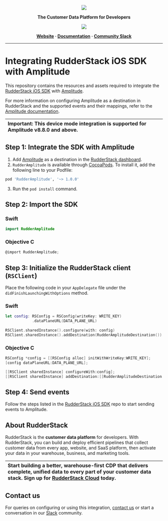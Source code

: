<p align="center">
  <a href="https://rudderstack.com/">
    <img src="https://user-images.githubusercontent.com/59817155/121357083-1c571300-c94f-11eb-8cc7-ce6df13855c9.png">
  </a>
</p>

<p align="center"><b>The Customer Data Platform for Developers</b></p>

<p align="center">
  <a href="https://cocoapods.org/pods/RudderAmplitude">
    <img src="https://img.shields.io/cocoapods/v/RudderAmplitude.svg?style=flat">
    </a>
</p>

<p align="center">
  <b>
    <a href="https://rudderstack.com">Website</a>
    ·
    <a href="https://www.rudderstack.com/docs/stream-sources/rudderstack-sdk-integration-guides/rudderstack-ios-sdk/ios-v2/">Documentation</a>
    ·
    <a href="https://rudderstack.com/join-rudderstack-slack-community">Community Slack</a>
  </b>
</p>

---
# Integrating RudderStack iOS SDK with Amplitude

This repository contains the resources and assets required to integrate the [RudderStack iOS SDK](https://www.rudderstack.com/docs/stream-sources/rudderstack-sdk-integration-guides/rudderstack-ios-sdk/) with [Amplitude](https://www.amplitude.com/).

For more information on configuring Amplitude as a destination in RudderStack and the supported events and their mappings, refer to the [Amplitude documentation](https://www.rudderstack.com/docs/destinations/analytics/amplitude/).

| Important: This device mode integration is supported for Amplitude v8.8.0 and above. |
|:----|


## Step 1: Integrate the SDK with Amplitude

1. Add [Amplitude](https://www.amplitude.com/) as a destination in the [RudderStack dashboard](https://app.rudderstack.com/).
2. `RudderAmplitude` is available through [CocoaPods](https://cocoapods.org). To install it, add the following line to your Podfile:

```ruby
pod 'RudderAmplitude', '~> 1.0.0'
```

3. Run the `pod install` command.

## Step 2: Import the SDK

### Swift

```swift
import RudderAmplitude
```

### Objective C

```objective-c
@import RudderAmplitude;
```

## Step 3: Initialize the RudderStack client (`RSClient`)

Place the following code in your `AppDelegate` file under the `didFinishLaunchingWithOptions` method.

### Swift

```swift
let config: RSConfig = RSConfig(writeKey: WRITE_KEY)
            .dataPlaneURL(DATA_PLANE_URL)
        
RSClient.sharedInstance().configure(with: config)
RSClient.sharedInstance().addDestination(RudderAmplitudeDestination())
```

### Objective C

```objective-c
RSConfig *config = [[RSConfig alloc] initWithWriteKey:WRITE_KEY];
[config dataPlaneURL:DATA_PLANE_URL];

[[RSClient sharedInstance] configureWith:config];
[[RSClient sharedInstance] addDestination:[[RudderAmplitudeDestination alloc] init]];
```

## Step 4: Send events

Follow the steps listed in the [RudderStack iOS SDK](https://github.com/rudderlabs/rudder-sdk-ios/tree/master-v2#sending-events) repo to start sending events to Amplitude.

## About RudderStack

RudderStack is the **customer data platform** for developers. With RudderStack, you can build and deploy efficient pipelines that collect customer data from every app, website, and SaaS platform, then activate your data in your warehouse, business, and marketing tools.

| Start building a better, warehouse-first CDP that delivers complete, unified data to every part of your customer data stack. Sign up for [RudderStack Cloud](https://app.rudderstack.com/signup?type=freetrial) today. |
| :---|

## Contact us

For queries on configuring or using this integration, [contact us](mailto:%20docs@rudderstack.com) or start a conversation in our [Slack](https://rudderstack.com/join-rudderstack-slack-community) community.

